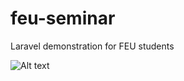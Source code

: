 feu-seminar
===========

Laravel demonstration for FEU students

![Alt text](https://fbcdn-sphotos-d-a.akamaihd.net/hphotos-ak-xfa1/v/t1.0-9/q81/s720x720/10568976_663703530409597_3416064645719211761_n.jpg?oh=61aa367bdcaa028e357e0c28140de460&oe=547693C1&__gda__=1415757420_8ec438c76933729ce233785de471089c "Certificate + Food")
